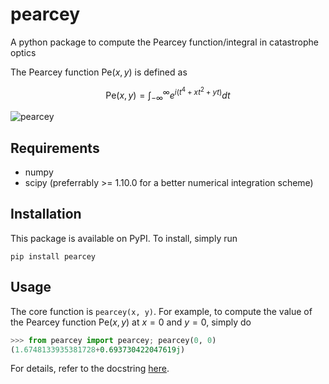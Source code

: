 # pearcey
A python package to compute the Pearcey function/integral in catastrophe optics

The Pearcey function $\text{Pe}(x, y)$ is defined as

$$\text{Pe}(x, y) = \int_{-\infty}^{\infty}e^{i(t^4 + xt^2 + yt)} dt$$

![pearcey](https://github.com/user-attachments/assets/bcefda01-fd9e-4323-95a2-b9e34a3b88e6)

## Requirements
- numpy
- scipy (preferrably >= 1.10.0 for a better numerical integration scheme)

## Installation
This package is available on PyPI. To install, simply run
```
pip install pearcey
```

## Usage
The core function is `pearcey(x, y)`. For example, to compute the value of the Pearcey function $\text{Pe}(x, y)$ at $x = 0$ and $y = 0$, simply do
```python
>>> from pearcey import pearcey; pearcey(0, 0)
(1.6748133935381728+0.693730422047619j)
```

For details, refer to the docstring [here](https://github.com/ricokaloklo/pearcey/blob/main/pearcey/pearcey.py#L142).
